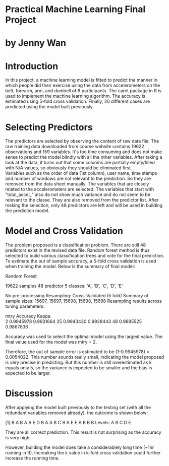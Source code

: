 # Practical Machine Learning Final Project 

# by Jenny Wan

# Introduction

In this project, a machine learning model is fitted to predict the manner in which people did their exercise using the data from accelerometers on the belt, forearm, arm, and dumbell of 6 participants. The caret package in R is used to implement the machine learning algorithm. The accuracy is estimated using 5-fold cross validation. Finally, 20 different cases are predicted using the model built previously.

# Selecting Predictors

The predictors are selected by observing the content of raw data file. The raw training data downloaded from course website contains 19622 observations and 159 variables. It's too time consuming and does not make sense to predict the model blindly with all the other variables. After taking a look at the data, it turns out that some columns are partially empty/filled with N/A values, so obviously they should be eliminated first.  
Variables such as the order of data (1st column), user name, time stamps and number of windows are not relevant to the prediction. So they are removed from the data sheet manually. The variables that are closely related to the accelerometers are selected. The variables that start with "total_accel_" also do not show much variance and do not seem to be relevant to the classe. They are also removed from the predictor list. 
After making the selection, only 48 predictors are left and will be used in building the prediction model.

# Model and Cross Validation

The problem proposed is a classification problem. There are still 48 predictors exist in the revised data file. Random forest method is thus selected to build vairous classification trees and vote for the final prediction. 
To estimate the out of sample accuracy, a 5-fold cross validation is used when training the model. Below is the summary of final model:

Random Forest 

19622 samples
   48 predictor
    5 classes: 'A', 'B', 'C', 'D', 'E' 

No pre-processing
Resampling: Cross-Validated (5 fold) 
Summary of sample sizes: 15697, 15697, 15698, 15698, 15698 
Resampling results across tuning parameters:

  mtry  Accuracy   Kappa    
   2    0.9945978  0.9931664
  25    0.9943430  0.9928443
  48    0.9895525  0.9867836

Accuracy was used to select the optimal model using  the largest value.
The final value used for the model was mtry = 2. 

Therefore, the out of sample error is estimated to be (1-0.9945978) = 0.0054022. This number sounds really small, indicating the model proposed is very precise in predicting. But this number is still overestimated as k equals only 5, so the variance is expected to be smaller and the bias is expected to be larger. 

# Discussion

After applying the model built previously to the testing set (with all the redundant variables removed already), the outcome is shown below:

[1] B A B A A E D B A A B C B A E E A B B B
Levels: A B C D E

They are all correct prediction. This result is not surprising as the accuracy is very high.

However, building the model does take a considerablely long time (~1hr running in R). Increaking the k value in k-fold cross validation could further increase the running time. 


